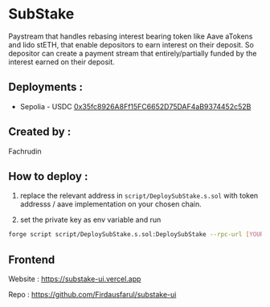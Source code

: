 # SubStake

 Paystream that handles rebasing interest bearing token like Aave aTokens and lido stETH, that enable depositors to earn interest on their deposit. So depositor can create a payment stream that entirely/partially funded by the interest earned on their deposit.

## Deployments :

- Sepolia - USDC [0x35fc8926A8Ff15FC6652D75DAF4aB9374452c52B](https://etherscan.io/address/0x35fc8926A8Ff15FC6652D75DAF4aB9374452c52B)

## Created by :
Fachrudin

## How to deploy :

1. replace the relevant address in `script/DeploySubStake.s.sol` with token addresss / aave implementation on your chosen chain.

2. set the private key as env variable and run 
```bash
forge script script/DeploySubStake.s.sol:DeploySubStake --rpc-url [YOUR_RPC] --broadcast -vvvv 
```

## Frontend 
Website : https://substake-ui.vercel.app

Repo : https://github.com/Firdausfarul/substake-ui 


